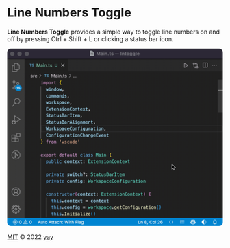 # Line Numbers Toggle

**Line Numbers Toggle** provides a simple way to toggle line numbers on and off by pressing Ctrl + Shift + L or clicking a status bar icon.

<img src="https://github.com/yay/lntoggle/raw/main/demo.gif" alt="Preview" />

[MIT](https://github.com/yay/lntoggle/blob/main/LICENSE) &copy; 2022 [yay]

[yay]: https://github.com/yay
[Theme Switch]: https://marketplace.visualstudio.com/items?itemName=Fooxly.themeswitch
